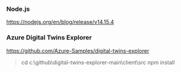 

### Node.js
https://nodejs.org/en/blog/release/v14.15.4

### Azure Digital Twins Explorer
https://github.com/Azure-Samples/digital-twins-explorer 
> cd c:\github\digital-twins-explorer-main\client\src
> npm install



